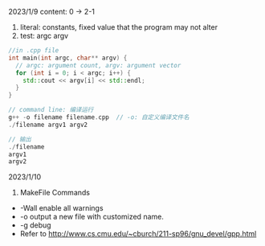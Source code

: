 2023/1/9
content: 0 -> 2-1
1. literal: constants, fixed value that the program may not alter
2. test: argc argv
```cpp
//in .cpp file
int main(int argc, char** argv) {
  // argc: argument count, argv: argument vector
  for (int i = 0; i < argc; i++) {
    std::cout << argv[i] << std::endl;
  }
}

// command line: 编译运行
g++ -o filename filename.cpp  // -o: 自定义编译文件名
./filename argv1 argv2

// 输出
./filename 
argv1 
argv2

```

2023/1/10
1. MakeFile Commands
* -Wall enable all warnings
* -o output a new file with customized name.
* -g debug
* Refer to http://www.cs.cmu.edu/~cburch/211-sp96/gnu_devel/gpp.html
